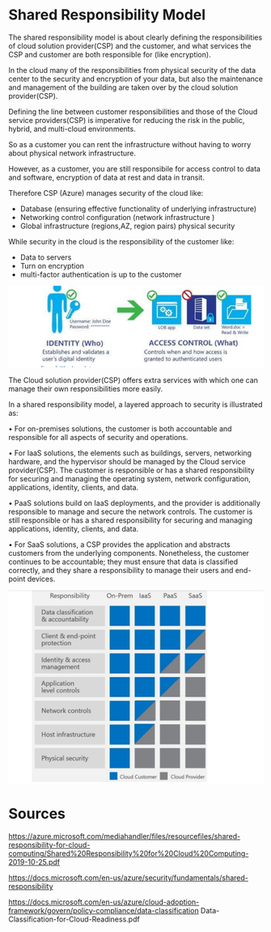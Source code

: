 # Shared Responsibility Model

The shared responsibility model is about clearly defining the responsibilities of cloud solution provider(CSP) and the customer, and what services the CSP and customer are both responsible for (like encryption).

In the cloud many of the responsibilities from physical security of the data center to the security and encryption of your data, but also the maintenance and management of the building are taken over by the cloud solution provider(CSP).

Defining the line between customer responsibilities and those of the Cloud service providers(CSP) is imperative for reducing the risk in the public, hybrid, and multi-cloud environments.

So as a customer you can rent the infrastructure without having to worry about physical network infrastructure.

However, as a customer, you are still responsibile for access control to data and software, encryption of data at rest and data in transit.

Therefore CSP (Azure) manages security of the cloud like:

- Database (ensuring effective functionality of underlying infrastructure)
- Networking control configuration (network infrastructure )
- Global infrastructure (regions,AZ, region pairs) physical security

While security in the cloud is the responsibility of the customer like:

- Data to servers
- Turn on encryption
- multi-factor authentication is up to the customer

![IAMsharedresp](../../00_includes/IAMsharedRespo.png)


The Cloud solution provider(CSP) offers extra services with which one can manage their own responsibilities more easily.

In a shared responsibility model, a layered approach to security is illustrated as:

• For on-premises solutions, the customer is both accountable and responsible for all aspects of security and operations.

• For IaaS solutions, the elements such as buildings, servers, networking hardware, and the hypervisor should be managed by the Cloud service provider(CSP). The customer is responsible or has a shared responsibility for securing and managing the operating system, network configuration, applications, identity, clients, and data.

• PaaS solutions build on IaaS deployments, and the provider is additionally responsible to manage and secure the network controls. The customer is still responsible or has a shared responsibility for securing and managing applications, identity, clients, and data.

• For SaaS solutions, a CSP provides the application and abstracts customers from the underlying components. Nonetheless, the customer continues to be accountable; they must ensure that data is classified correctly, and they share a responsibility to manage their users and end-point devices. 

![sharedrespmodel](../../00_includes/SharedRespmodel02.png)

# Sources

https://azure.microsoft.com/mediahandler/files/resourcefiles/shared-responsibility-for-cloud-computing/Shared%20Responsibility%20for%20Cloud%20Computing-2019-10-25.pdf

https://docs.microsoft.com/en-us/azure/security/fundamentals/shared-responsibility

https://docs.microsoft.com/en-us/azure/cloud-adoption-framework/govern/policy-compliance/data-classification
Data-Classification-for-Cloud-Readiness.pdf
